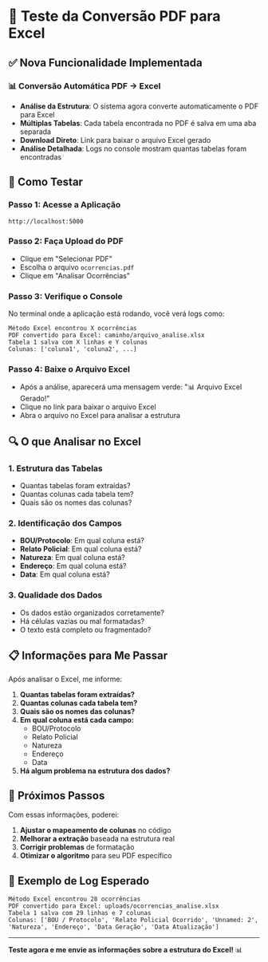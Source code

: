 # 🔄 Teste da Conversão PDF para Excel

## ✅ Nova Funcionalidade Implementada

### 📊 **Conversão Automática PDF → Excel**
- **Análise da Estrutura**: O sistema agora converte automaticamente o PDF para Excel
- **Múltiplas Tabelas**: Cada tabela encontrada no PDF é salva em uma aba separada
- **Download Direto**: Link para baixar o arquivo Excel gerado
- **Análise Detalhada**: Logs no console mostram quantas tabelas foram encontradas

## 🚀 Como Testar

### Passo 1: Acesse a Aplicação
```
http://localhost:5000
```

### Passo 2: Faça Upload do PDF
- Clique em "Selecionar PDF"
- Escolha o arquivo `ocorrencias.pdf`
- Clique em "Analisar Ocorrências"

### Passo 3: Verifique o Console
No terminal onde a aplicação está rodando, você verá logs como:
```
Método Excel encontrou X ocorrências
PDF convertido para Excel: caminho/arquivo_analise.xlsx
Tabela 1 salva com X linhas e Y colunas
Colunas: ['coluna1', 'coluna2', ...]
```

### Passo 4: Baixe o Arquivo Excel
- Após a análise, aparecerá uma mensagem verde: "📊 Arquivo Excel Gerado!"
- Clique no link para baixar o arquivo Excel
- Abra o arquivo no Excel para analisar a estrutura

## 🔍 O que Analisar no Excel

### 1. **Estrutura das Tabelas**
- Quantas tabelas foram extraídas?
- Quantas colunas cada tabela tem?
- Quais são os nomes das colunas?

### 2. **Identificação dos Campos**
- **BOU/Protocolo**: Em qual coluna está?
- **Relato Policial**: Em qual coluna está?
- **Natureza**: Em qual coluna está?
- **Endereço**: Em qual coluna está?
- **Data**: Em qual coluna está?

### 3. **Qualidade dos Dados**
- Os dados estão organizados corretamente?
- Há células vazias ou mal formatadas?
- O texto está completo ou fragmentado?

## 📋 Informações para Me Passar

Após analisar o Excel, me informe:

1. **Quantas tabelas foram extraídas?**
2. **Quantas colunas cada tabela tem?**
3. **Quais são os nomes das colunas?**
4. **Em qual coluna está cada campo:**
   - BOU/Protocolo
   - Relato Policial
   - Natureza
   - Endereço
   - Data
5. **Há algum problema na estrutura dos dados?**

## 🎯 Próximos Passos

Com essas informações, poderei:
1. **Ajustar o mapeamento de colunas** no código
2. **Melhorar a extração** baseada na estrutura real
3. **Corrigir problemas** de formatação
4. **Otimizar o algoritmo** para seu PDF específico

## 🔧 Exemplo de Log Esperado

```
Método Excel encontrou 28 ocorrências
PDF convertido para Excel: uploads/ocorrencias_analise.xlsx
Tabela 1 salva com 29 linhas e 7 colunas
Colunas: ['BOU / Protocolo', 'Relato Policial Ocorrido', 'Unnamed: 2', 'Natureza', 'Endereço', 'Data Geração', 'Data Atualização']
```

---

**Teste agora e me envie as informações sobre a estrutura do Excel!** 📊
